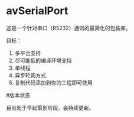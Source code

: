 # avSerialPort

这是一个针对串口（RS232）通讯的最简化的包装库。

目标：

1. 多平台支持
2. 尽可能低的编译环境支持
3. 单线程
4. 异步轮询方式
5. 复制代码添加到你的工程即可使用

#版本状态

目前处于早起策划阶段，会持续更新。